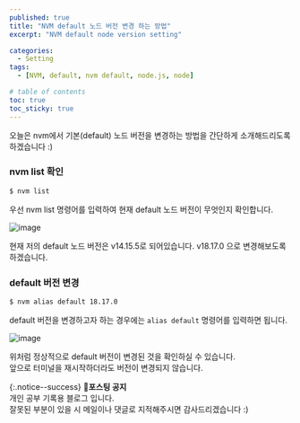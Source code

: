 ```yaml
---
published: true
title: "NVM default 노드 버전 변경 하는 방법"
excerpt: "NVM default node version setting"

categories:
  - Setting
tags:
  - [NVM, default, nvm default, node.js, node]

# table of contents
toc: true
toc_sticky: true
---
```


오늘은 nvm에서 기본(default) 노드 버전을 변경하는 방법을 간단하게 소개해드리도록 하겠습니다 :)

### nvm list 확인

```bash
$ nvm list
```

우선 nvm list 명령어를 입력하여 현재 default 노드 버전이 무엇인지 확인합니다.

![image](https://github.com/ilimes/ilimes.github.io/assets/95404736/c9161fa3-eac9-4f3f-8360-044d20ea566a)

현재 저의 default 노드 버전은 v14.15.5로 되어있습니다. v18.17.0 으로 변경해보도록 하겠습니다.

### default 버전 변경

```bash
$ nvm alias default 18.17.0
```

default 버전을 변경하고자 하는 경우에는 `alias default` 명령어를 입력하면 됩니다.

![image](https://github.com/ilimes/ilimes.github.io/assets/95404736/0fb73df2-6cd4-4124-84b5-c89ae2c1673e)

위처럼 정상적으로 default 버전이 변경된 것을 확인하실 수 있습니다.  
앞으로 터미널을 재시작하더라도 버전이 변경되지 않습니다. 

{:.notice--success}
🔔**포스팅 공지**  
개인 공부 기록용 블로그 입니다.  
잘못된 부분이 있을 시 메일이나 댓글로 지적해주시면 감사드리겠습니다 :)

